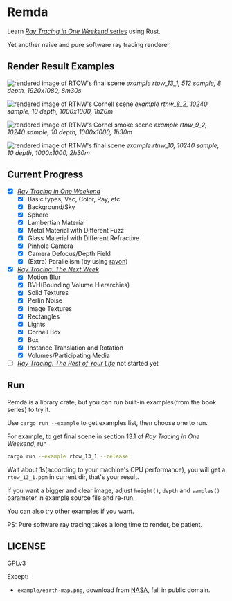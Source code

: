 # Remda

Learn [*Ray Tracing in One Weekend* series][book-series] using Rust.

Yet another naive and pure software ray tracing renderer.

## Render Result Examples

![rendered image of RTOW's final scene][rtow-final-scene-render-result]
*example rtow_13_1, 512 sample, 8 depth, 1920x1080, 8m30s*

![rendered image of RTNW's Cornell scene][rtnw-cornell-rotated-scene-render-result]
*example rtnw_8_2, 10240 sample, 10 depth, 1000x1000, 1h20m*

![rendered image of RTNW's Cornel smoke scene][rtnw-cornell-smoke-scene-render-result]
*example rtnw_9_2, 10240 sample, 10 depth, 1000x1000, 1h30m*

![rendered image of RTNW's final scene][rtnw-final-scene-render-result]
*example rtnw_10, 10240 sample, 10 depth, 1000x1000, 2h30m*

## Current Progress

- [x] [*Ray Tracing in One Weekend*][book-1]
  - [x] Basic types, Vec, Color, Ray, etc
  - [x] Background/Sky
  - [x] Sphere
  - [x] Lambertian Material
  - [x] Metal Material with Different Fuzz
  - [x] Glass Material with Different Refractive
  - [x] Pinhole Camera
  - [x] Camera Defocus/Depth Field
  - [x] (Extra) Parallelism (by using [rayon][rayon-crates-io])
- [x] [*Ray Tracing: The Next Week*][book-2]
  - [x] Motion Blur
  - [x] BVH(Bounding Volume Hierarchies)
  - [x] Solid Textures
  - [x] Perlin Noise
  - [x] Image Textures
  - [x] Rectangles
  - [x] Lights
  - [x] Cornell Box
  - [x] Box
  - [x] Instance Translation and Rotation
  - [x] Volumes/Participating Media
- [ ] [*Ray Tracing: The Rest of Your Life*][book-3] not started yet

## Run

Remda is a library crate, but you can run built-in examples(from the book series) to try it.

Use `cargo run --example` to get examples list, then choose one to run.

For example, to get final scene in section 13.1 of *Ray Tracing in One Weekend*, run

```bash
cargo run --example rtow_13_1 --release
```

Wait about 1s(according to your machine's CPU performance), you will get a `rtow_13_1.ppm` in current dir, that's your result.

If you want a bigger and clear image, adjust `height()`, `depth` and `samples()` parameter in example source file and re-run.

You can also try other examples if you want.

PS: Pure software ray tracing takes a long time to render, be patient.

## LICENSE

GPLv3

Except:

- `example/earth-map.png`, download from [NASA][earth-map-source], fall in public domain.

[book-series]: https://raytracing.github.io/
[book-1]: https://raytracing.github.io/books/RayTracingInOneWeekend.html
[book-2]: https://raytracing.github.io/books/RayTracingTheNextWeek.html
[book-3]: https://raytracing.github.io/books/RayTracingTheRestOfYourLife.html
[rtow-final-scene-render-result]: https://rikka.7sdre.am/files/a952c7ca-af57-46a6-959f-237702333ab6.png
[rtnw-cornell-rotated-scene-render-result]: https://rikka.7sdre.am/files/1721b196-b746-4e6d-a4d0-f9c7c2e75c41.png
[rtnw-cornell-smoke-scene-render-result]: https://rikka.7sdre.am/files/545972fd-d10d-4345-9e8c-3ba16fb50524.png
[rtnw-final-scene-render-result]: https://rikka.7sdre.am/files/3e1e1849-54bf-4a7b-9e09-b2cc25b5cf6f.png
[rayon-crates-io]: https://crates.io/crates/rayon
[earth-map-source]: http://visibleearth.nasa.gov/view.php?id=57752
